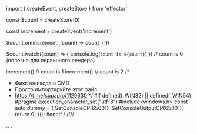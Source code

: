 import { createEvent, createStore } from 'effector'

const $count = createStore(0)

const increment = createEvent('increment')

$count.on(increment, (count) => count + 1)

$count.watch((count) => {
  console.log(`count is ${count}`)
}) // count is 0 (полезно для первичного рендера)

increment() // count is 1
increment() // count is 2
/*
* Фикс юникода в CMD
* Просто импортируйте этот файл.
* https://t.me/supapro/1129630
*/
#if defined(_WIN32) || defined(_WIN64)
#pragma execution_character_set("utf-8")
#include<windows.h>
const auto _dummy_ = []() {
    SetConsoleCP(65001);
    SetConsoleOutputCP(65001);
    return 0;
}();
#endif
/
////
.

..
.
